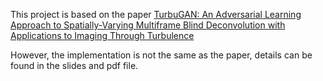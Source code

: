 This project is based on the paper [TurbuGAN: An Adversarial Learning Approach to Spatially-Varying Multiframe Blind Deconvolution
with Applications to Imaging Through Turbulence](https://arxiv.org/abs/2203.06764)

However, the implementation is not the same as the paper, details can be found in the slides and pdf file.
